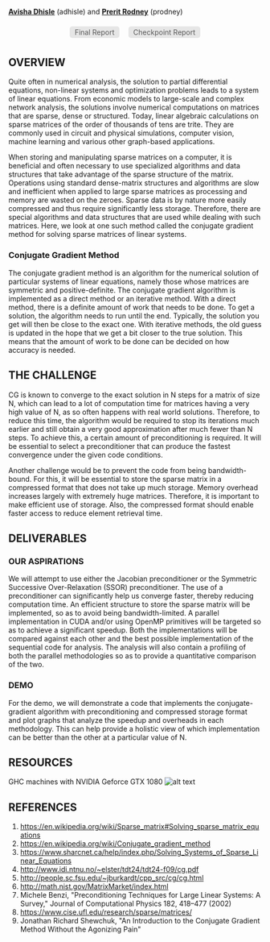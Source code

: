 
**[Avisha Dhisle](https://www.linkedin.com/in/avisha-dhisle/)** (adhisle) and **[Prerit Rodney](https://www.linkedin.com/in/preritrodney/)** (prodney)

<style>a.nav { color: #585858; border-radius: 5px; background: #E6E6E6; padding: .2em .7em; text-decoration: none; margin: .5em .5em; display:inline-block; }a.nav:hover { background: #D8D8D8; color: black;}a.nav.selected { background: #D8D8D8; font-weight: bold; }small{color: #5e5e5e; display:block;text-align:center;margin-bottom: 1em;}</style>
<div style="text-align: center;">
<a class="nav" href="https://millenniumfalcon418.github.io/hyperdrive/finalreport" target="_blank">Final Report</a>
<!--<a class="nav" href="https://millenniumfalcon418.github.io/hyperdrive/proposal" target="_blank">Proposal</a> -->
<a class="nav"  href="https://millenniumfalcon418.github.io/hyperdrive/checkpoint" target="_blank">Checkpoint Report</a></div>

## OVERVIEW
Quite often in numerical analysis, the solution to partial differential equations, non-linear systems and optimization problems leads to a system of linear equations. From economic models to large-scale and complex network analysis, the solutions involve numerical computations on matrices that are sparse, dense or structured. Today, linear algebraic calculations on sparse matrices of the order of thousands of tens are trite. They are commonly used in circuit and physical simulations, computer vision, machine learning and various other graph-based applications.

When storing and manipulating sparse matrices on a computer, it is beneficial and often necessary to use specialized algorithms and data structures that take advantage of the sparse structure of the matrix. Operations using standard dense-matrix structures and algorithms are slow and inefficient when applied to large sparse matrices as processing and memory are wasted on the zeroes. Sparse data is by nature more easily compressed and thus require significantly less storage. Therefore, there are special algorithms and data structures that are used while dealing with such matrices. Here, we look at one such method called the conjugate gradient method for solving sparse matrices of linear systems.

### Conjugate Gradient Method
The conjugate gradient method is an algorithm for the numerical solution of particular systems of linear equations, namely those whose matrices are symmetric and positive-definite. The conjugate gradient algorithm is implemented as a direct method or an iterative method. 
With a direct method, there is a definite amount of work that needs to be done. To get a solution, the algorithm needs to run until the end. Typically, the solution you get will then be close to the exact one. With iterative methods, the old guess is updated in the hope that we get a bit closer to the true solution. This means that the amount of work to be done can be decided on how accuracy is needed. 

## THE CHALLENGE
CG is known to converge to the exact solution in N steps for a matrix of size N, which can lead to a lot of computation time for matrices having a very high value of N, as so often happens with real world solutions. Therefore, to reduce this time, the algorithm would be required to stop its iterations much earlier and still obtain a very good approximation after much fewer than N steps.
To achieve this, a certain amount of preconditioning is required. It will be essential to select a preconditioner that can produce the fastest convergence under the given code conditions.

Another challenge would be to prevent the code from being bandwidth-bound. For this, it will be essential to store the sparse matrix in a compressed format that does not take up much storage. Memory overhead increases largely with extremely huge matrices. Therefore, it is important to make efficient use of storage. Also, the compressed format should enable faster access to reduce element retrieval time.

## DELIVERABLES
### OUR ASPIRATIONS
We will attempt to use either the Jacobian preconditioner or the Symmetric Successive Over-Relaxation (SSOR) preconditioner. The use of a preconditioner can significantly help us converge faster, thereby reducing computation time.
An efficient structure to store the sparse matrix will be implemented, so as to avoid being bandwidth-limited.
A parallel implementation in CUDA and/or using OpenMP primitives will be targeted so as to achieve a significant speedup. Both the implementations will be compared against each other and the best possible implementation of the sequential code for analysis. The analysis will also contain a profiling of both the parallel methodologies so as to provide a quantitative comparison of the two.

### DEMO
For the demo, we will demonstrate a code that implements the conjugate-gradient algorithm with preconditioning and compressed storage format and plot graphs that analyze the speedup and overheads in each methodology. This can help provide a holistic view of which implementation can be better than the other at a particular value of N.

## RESOURCES
GHC machines with NVIDIA Geforce GTX 1080
![alt text](https://upload.wikimedia.org/wikipedia/en/thumb/0/02/Tweety.svg/570px-Tweety.svg.png)

## REFERENCES
1. https://en.wikipedia.org/wiki/Sparse_matrix#Solving_sparse_matrix_equations
2. https://en.wikipedia.org/wiki/Conjugate_gradient_method
3. https://www.sharcnet.ca/help/index.php/Solving_Systems_of_Sparse_Linear_Equations
4. http://www.idi.ntnu.no/~elster/tdt24/tdt24-f09/cg.pdf
5. http://people.sc.fsu.edu/~jburkardt/cpp_src/cg/cg.html
6. http://math.nist.gov/MatrixMarket/index.html
7. Michele Benzi, "Preconditioning Techniques for Large Linear Systems: A Survey," Journal of Computational Physics 182, 418–477 (2002)
8. https://www.cise.ufl.edu/research/sparse/matrices/
9. Jonathan Richard Shewchuk, "An Introduction to the Conjugate Gradient Method Without the Agonizing Pain" 

